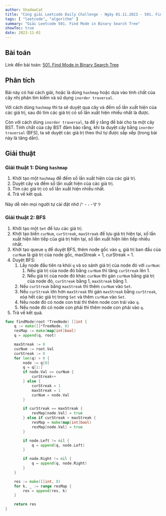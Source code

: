 ```yaml
---
author: ShadowCat
title: "Cùng giải Leetcode Daily Challenge - Ngày 01.11.2023 - 501. Find Mode in Binary Search Tree"
tags: [ "leetcode", "algorithm" ]
summary: "Giải Leetcode 501. Find Mode in Binary Search Tree"
showToc: true
date: 2023-11-01
---
```


## Bài toán

Link đến bài toán: [501. Find Mode in Binary Search Tree](https://leetcode.com/problems/find-mode-in-binary-search-tree/)

## Phân tích

Bài này có hai cách giải, hoặc là dùng `hashmap` hoặc dựa vào tính chất của cây nhị phân tìm kiếm và sử dụng `inorder traversal`.

Với cách dùng `hashmap` thì ta sẽ duyệt qua cây và đếm số lần xuất hiện của các giá trị, sau đó tìm các giá trị có số lần xuất hiện nhiều nhất là được.

Còn với cách dùng `inorder traversal`, ta để ý rằng đề bài cho ta một cây BST.
Tính chất của cây BST đảm bảo rằng, khi ta duyệt cây bằng `inorder traversal` (BFS), ta sẽ duyệt các giá trị theo thứ tự được sắp xếp (trong bài này là tăng dần).

## Giải thuật

### Giải thuật 1: Dùng `hashmap`

1. Khởi tạo một `hashmap` để đếm số lần xuất hiện của các giá trị.
2. Duyệt cây và đếm số lần xuất hiện của các giá trị.
3. Tìm các giá trị có số lần xuất hiện nhiều nhất.
4. Trả về kết quả.

Này dễ nên mọi người tự cài đặt nhớ /ᐠ - ˕ -マ Ⳋ

### Giải thuật 2: BFS

1. Khởi tạo một `Set` để lưu các giá trị.
2. Khởi tạo biến `curNum`, `curStreak`, `maxStreak` để lưu giá trị hiện tại, số lần xuất hiện liên tiếp của giá trị hiện tại, số lần xuất hiện liên tiếp nhiều nhất.
3. Khởi tạo queue `q` để duyệt BFS, thêm node gốc vào `q`, giá trị ban đầu của `curNum` là giá trị của node gốc, maxStreak = 1, curStreak = 1.
4. Duyệt BFS:
   1. Lấy node đầu tiên ra khỏi `q` và so sánh giá trị của node đó với `curNum`:
      1. Nếu giá trị của node đó bằng `curNum` thì tăng `curStreak` lên 1.
      2. Nếu giá trị của node đó khác `curNum` thì gán `curNum` bằng giá trị của node đó, `curStreak` bằng 1, `maxStreak` bằng 1.
   2. Nếu `curStreak` bằng `maxStreak` thì thêm `curNum` vào `Set`.
   3. Nếu `curStreak` lớn hơn `maxStreak` thì gán `maxStreak` bằng `curStreak`, xóa hết các giá trị trong `Set` và thêm `curNum` vào `Set`.
   4. Nếu node đó có node con trái thì thêm node con trái vào `q`.
   5. Nếu node đó có node con phải thì thêm node con phải vào `q`.
5. Trả về kết quả.

```go
func findMode(root *TreeNode) []int {
	q := make([]*TreeNode, 0)
	resMap := make(map[int]bool)
	q = append(q, root)

	maxStreak := 0
	curNum := root.Val
	curStreak := 0
	for len(q) > 0 {
		node := q[0]
		q = q[1:]
		if node.Val == curNum {
			curStreak++
		} else {
			curStreak = 1
			maxStreak = 1
			curNum = node.Val
		}

		if curStreak == maxStreak {
			resMap[node.Val] = true
		} else if curStreak > maxStreak {
			resMap = make(map[int]bool)
			resMap[node.Val] = true
		}

		if node.Left != nil {
			q = append(q, node.Left)
		}

		if node.Right != nil {
			q = append(q, node.Right)
		}
	}

	res := make([]int, 0)
	for k, _ := range resMap {
		res = append(res, k)
	}

	return res
}
```